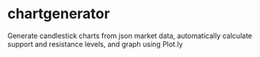# chartgenerator
Generate candlestick charts from json market data, automatically calculate support and resistance levels, and graph using Plot.ly
